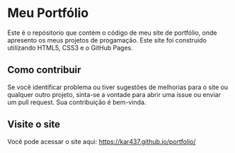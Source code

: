 # Meu Portfólio
Este é o repósitorio que contém o código de meu site de portfólio, onde apresento os meus projetos de progamação. Este site foi construido utilizando HTML5, CSS3 e o GitHub Pages.

## Como contribuir
Se você identificar problema ou tiver sugestões de melhorias para o site ou qualquer outro projeto, sinta-se a vontade para abrir uma issue ou enviar um pull request. Sua contribuição é bem-vinda.

## Visite o site
Você pode acessar o site aqui: https://kar437.github.io/portfolio/
